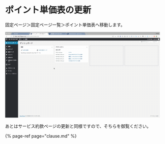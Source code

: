 # ポイント単価表の更新

固定ページ＞固定ページ一覧＞ポイント単価表へ移動します。

![](.gitbook/assets/2018-06-26-19.34.58.gif)

あとはサービス約款ページの更新と同様ですので、そちらを御覧ください。

{% page-ref page="clause.md" %}

